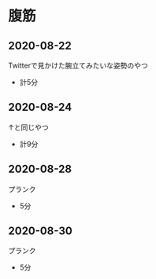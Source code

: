 # 腹筋
## 2020-08-22
Twitterで見かけた腕立てみたいな姿勢のやつ
 - 計5分

## 2020-08-24
↑と同じやつ
 - 計9分

## 2020-08-28
プランク
 - 5分

## 2020-08-30
 プランク
  - 5分
